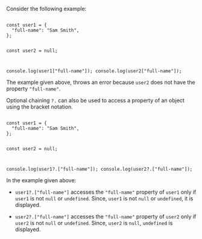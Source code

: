 Consider the following example:

<codeblock language="javascript" type="lesson">
<code>
const user1 = {
  "full-name": "Sam Smith",
};

const user2 = null;

console.log(user1["full-name"]);
console.log(user2["full-name"]);
</code>
</codeblock>

The example given above,
throws an error because
`user2` does not have
the property `"full-name"`.

Optional chaining `?.` can also
be used to access a property
of an object using the bracket notation.

<codeblock language="javascript" type="lesson">
<code>
const user1 = {
  "full-name": "Sam Smith",
};

const user2 = null;

console.log(user1?.["full-name"]);
console.log(user2?.["full-name"]);
</code>
</codeblock>

In the example given above:

- `user1?.["full-name"]` accesses the
  `"full-name"` property of `user1`
  only if `user1` is not `null` or `undefined`.
  Since, `user1` is not `null` or `undefined`,
  it is displayed.

- `user2?.["full-name"]` accesses the
  `"full-name"` property of `user2`
  only if `user2` is not `null` or `undefined`.
  Since, `user2` is `null`,
  `undefined` is displayed.
